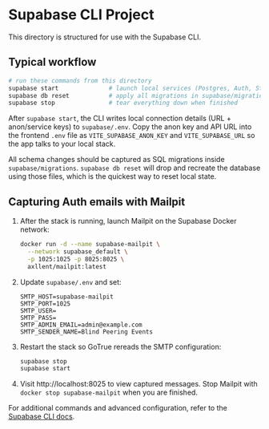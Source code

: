 # Supabase CLI Project

This directory is structured for use with the Supabase CLI.

## Typical workflow

```bash
# run these commands from this directory
supabase start              # launch local services (Postgres, Auth, Storage, Realtime, Studio)
supabase db reset           # apply all migrations in supabase/migrations
supabase stop               # tear everything down when finished
```

After `supabase start`, the CLI writes local connection details (URL + anon/service keys) to `supabase/.env`. Copy the anon key and API URL into the frontend `.env` file as `VITE_SUPABASE_ANON_KEY` and `VITE_SUPABASE_URL` so the app talks to your local stack.

All schema changes should be captured as SQL migrations inside `supabase/migrations`. `supabase db reset` will drop and recreate the database using those files, which is the quickest way to reset local state.

## Capturing Auth emails with Mailpit

1. After the stack is running, launch Mailpit on the Supabase Docker network:

   ```bash
   docker run -d --name supabase-mailpit \
     --network supabase_default \
     -p 1025:1025 -p 8025:8025 \
     axllent/mailpit:latest
   ```

2. Update `supabase/.env` and set:

   ```
   SMTP_HOST=supabase-mailpit
   SMTP_PORT=1025
   SMTP_USER=
   SMTP_PASS=
   SMTP_ADMIN_EMAIL=admin@example.com
   SMTP_SENDER_NAME=Blind Peering Events
   ```

3. Restart the stack so GoTrue rereads the SMTP configuration:

   ```bash
   supabase stop
   supabase start
   ```

4. Visit http://localhost:8025 to view captured messages. Stop Mailpit with `docker stop supabase-mailpit` when you are finished.

For additional commands and advanced configuration, refer to the [Supabase CLI docs](https://supabase.com/docs/guides/cli).
